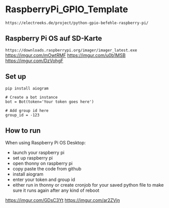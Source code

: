 # RaspberryPi_GPIO_Template

`https://electreeks.de/project/python-gpio-befehle-raspberry-pi/`

## Raspberry Pi OS auf SD-Karte
`https://downloads.raspberrypi.org/imager/imager_latest.exe`
https://imgur.com/mOwtRMF
https://imgur.com/u0b1MSB
https://imgur.com/DzVohgF

## Set up
```
pip install aiogram
```
```
# Create a bot instance
bot = Bot(token='Your token goes here')
```
```
# Add group id here
group_id = -123
```

## How to run
When using Raspberry Pi OS Desktop:
- launch your raspberry pi
- set up raspberry pi
- open thonny on raspberry pi
- copy paste the code from github
- install aiogram
- enter your token and group id
- either run in thonny or create cronjob for your saved python file to make sure it runs again after any kind of reboot

https://imgur.com/GDsC3Yt
https://imgur.com/ar2ZVjn
